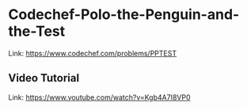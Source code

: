 # Codechef-Polo-the-Penguin-and-the-Test
Link: https://www.codechef.com/problems/PPTEST
## Video Tutorial
Link: https://www.youtube.com/watch?v=Kgb4A7I8VP0
